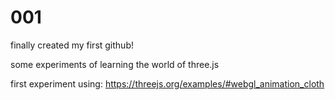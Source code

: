# 001
finally created my first github!<br>

some experiments of learning the world of three.js

first experiment using: https://threejs.org/examples/#webgl_animation_cloth


